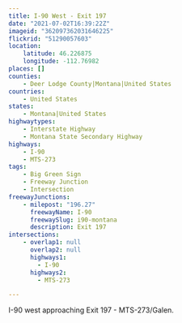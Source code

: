 ```yaml
---
title: I-90 West - Exit 197
date: "2021-07-02T16:39:22Z"
imageid: "362097362031646225"
flickrid: "51290057603"
location:
    latitude: 46.226875
    longitude: -112.76982
places: []
counties:
    - Deer Lodge County|Montana|United States
countries:
    - United States
states:
    - Montana|United States
highwaytypes:
    - Interstate Highway
    - Montana State Secondary Highway
highways:
    - I-90
    - MTS-273
tags:
    - Big Green Sign
    - Freeway Junction
    - Intersection
freewayJunctions:
    - milepost: "196.27"
      freewayName: I-90
      freewaySlug: i90-montana
      description: Exit 197
intersections:
    - overlap1: null
      overlap2: null
      highways1:
        - I-90
      highways2:
        - MTS-273

---
```

I-90 west approaching Exit 197 - MTS-273/Galen.
